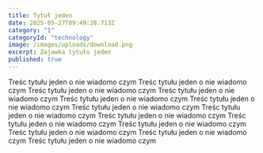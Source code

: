 ```yaml
---
title: Tytuł jeden
date: 2025-05-27T09:49:28.713Z
category: "1"
categoryId: "technology"
image: /images/uploads/download.png
excerpt: Zajawka tytułu jeden
published: true
---
```

Treśc tytułu jeden o nie wiadomo czym 
Treśc tytułu jeden o nie wiadomo czym Treśc tytułu jeden o nie wiadomo czym Treśc tytułu jeden o nie wiadomo czym Treśc tytułu jeden o nie wiadomo czym Treśc tytułu jeden o nie wiadomo czym 
Treśc tytułu jeden o nie wiadomo czym Treśc tytułu jeden o nie wiadomo czym Treśc tytułu jeden o nie wiadomo czym Treśc tytułu jeden o nie wiadomo czym Treśc tytułu jeden o nie wiadomo czym 
Treśc tytułu jeden o nie wiadomo czym Treśc tytułu jeden o nie wiadomo czym Treśc tytułu jeden o nie wiadomo czym 
